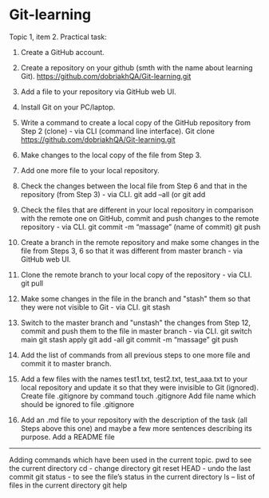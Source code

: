 # Git-learning
Topic 1, item 2.
Practical task:
1. Create a GitHub account.
2. Create a repository on your github (smth with the name about learning Git).
https://github.com/dobriakhQA/Git-learning.git
3. Add a file to your repository via GitHub web UI.
 
4. Install Git on your PC/laptop.
5. Write a command to create a local copy of the GitHub repository from Step 2 (clone) - via CLI (command line interface).
Git clone https://github.com/dobriakhQA/Git-learning.git
6. Make changes to the local copy of the file from Step 3.
7. Add one more file to your local repository.
8. Check the changes between the local file from Step 6 and that in the repository (from Step 3) - via CLI.
git add –all  (or git add <filename>
9. Check the files that are different in your local repository in comparison with the remote one on GitHub, commit and push changes to the remote repository - via CLI.
git commit -m “massage” (name of commit)
git push 
10. Create a branch in the remote repository and make some changes in the file from Steps 3, 6 so that it was different from master branch - via GitHub web UI.
 
11. Clone the remote branch to your local copy of the repository - via CLI.
git pull
12. Make some changes in the file in the branch and "stash" them so that they were not visible to Git - via CLI.
git stash
13. Switch to the master branch and "unstash" the changes from Step 12, commit and push them to the file in master branch - via CLI.
git switch main
git stash apply
git add -all
git commit -m “massage”
git push
14. Add the list of commands from all previous steps to one more file and commit it to master branch.
15. Add a few files with the names test1.txt, test2.txt, test_aaa.txt to your local repository and update it so that they were invisible to Git (ignored).
Create file .gitignore by command touch .gitignore
Add file name which should be ignored to file .gitignore
16. Add an .md file to your repository with the description of the task (all Steps above this one) and maybe a few more sentences describing its purpose.
Add a README file
------------------------------------------------------------------------------------------------------
Adding commands which have been used in the current topic.
pwd  to see the current directory 
cd <directory name> - change directory
git reset HEAD - undo the last commit
git status - to see the file’s status in the current directory
ls – list of files in the current directory
git help

